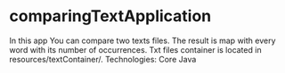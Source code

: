 # comparingTextApplication
In this app You can compare two texts files. The result is map with every word with its number of occurrences.
Txt files container is located in resources/textContainer/.
Technologies: Core Java
